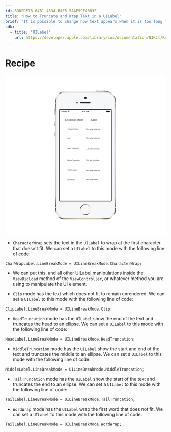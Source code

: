 ```yaml
---
id: 8DDFDE78-64B1-4334-B4F5-5AAF9CE40D3F
title: "How to Truncate and Wrap Text in a UILabel"
brief: "It is possible to change how text appears when it is too long for a given UILabel. This recipe illustrates the possible ways to truncate text using UILineBreakMode."
sdk:
  - title: "UILabel" 
    url: https://developer.apple.com/library/ios/documentation/UIKit/Reference/UILabel_Class/
---
```



<a name="Recipe" class="injected"></a>


# Recipe


![UILabel Example](Images/UILabelScreenshot.png)

* `CharacterWrap` sets the text in the `UILabel` to wrap at the first character that doesn't fit. We can set a `UILabel` to this mode with the following line of code:

```
CharWrapLabel.LineBreakMode = UILineBreakMode.CharacterWrap;
```
* We can put this, and all other UILabel manipulations inside the `ViewDidLoad` method of the `ViewController`, or whatever method you are using to manipulate the UI element.


* `Clip` mode has the text which does not fit to remain unrendered. We can set a  `UILabel` to this mode with the following line of code:

````
ClipLabel.LineBreakMode = UILineBreakMode.Clip;
````


* `HeadTruncation` mode has the `UILabel` show the end of the text and truncates the head to an ellipse. We can set a  `UILabel` to this mode with the following line of code:

```
HeadLabel.LineBreakMode = UILineBreakMode.HeadTruncation;
```


* `MiddleTruncation` mode has the `UILabel` show the start and end of the text and truncates the middle to an ellipse. We can set a  `UILabel` to this mode with the following line of code:

````
MiddleLabel.LineBreakMode = UILineBreakMode.MiddleTruncation;
````


* `TailTruncation` mode has the `UILabel` show the start of the text and truncates the end to an ellipse. We can set a  `UILabel` to this mode with the following line of code:

````
TailLabel.LineBreakMode = UILineBreakMode.TailTruncation;
````


* `WordWrap` mode has the `UILabel` wrap the first word that does not fit. We can set a  `UILabel` to this mode with the following line of code:

````
TailLabel.LineBreakMode = UILineBreakMode.WordWrap;
````


